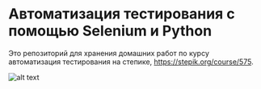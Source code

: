 # Автоматизация тестирования с помощью Selenium и Python
Это репозиторий для хранения домашних работ по курсу автоматизация тестирования на степике, https://stepik.org/course/575.

![alt text](https://hsto.org/getpro/habr/comment_images/d8c/456/f4e/d8c456f4e609f5884eb37423fa50aac2.jpg) 

